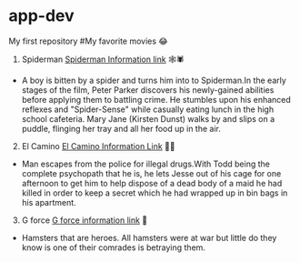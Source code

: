 # app-dev
My first repository
#My favorite movies 😂
1. Spiderman [Spiderman Information link](https://en.wikipedia.org/wiki/Spider-Man) 🕸🕷
- A boy is bitten by a spider and turns him into to Spiderman.In the early stages of the film, Peter Parker discovers his newly-gained abilities before applying them to battling crime. He stumbles upon his enhanced reflexes and "Spider-Sense" while casually eating lunch in the high school cafeteria. Mary Jane (Kirsten Dunst) walks by and slips on a puddle, flinging her tray and all her food up in the air.
2. El Camino [El Camino Information Link](https://en.wikipedia.org/wiki/El_Camino:_A_Breaking_Bad_Movie) 👮‍♂️
- Man escapes from the police for illegal drugs.With Todd being the complete psychopath that he is, he lets Jesse out of his cage for one afternoon to get him to help dispose of a dead body of a maid he had killed in order to keep a secret which he had wrapped up in bin bags in his apartment.
3. G force [G force information link](https://en.wikipedia.org/wiki/G-Force_(film)) 🐹
- Hamsters that are heroes. All hamsters were at war but little do they know is one of their comrades is betraying them.
